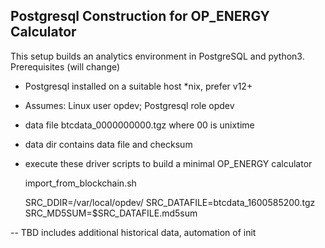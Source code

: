 ## Postgresql Construction for OP_ENERGY Calculator ##

This setup builds an analytics environment in PostgreSQL
and python3.   Prerequisites  (will change)

* Postgresql installed on a suitable host *nix, prefer v12+

* Assumes:  Linux user opdev;  Postgresql role opdev 

* data file btcdata_0000000000.tgz where 00 is unixtime

* data dir contains data file and checksum  

* execute these driver scripts to build a minimal OP_ENERGY calculator


    import_from_blockchain.sh

    SRC_DDIR=/var/local/opdev/
    SRC_DATAFILE=btcdata_1600585200.tgz
    SRC_MD5SUM=$SRC_DATAFILE.md5sum


--
TBD includes additional historical data, automation of init

